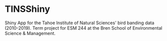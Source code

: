# TINSShiny
Shiny App for the Tahoe Institute of Natural Sciences' bird banding data (2010-2019). Term project for ESM 244 at the Bren School of Environmental Science &amp; Management.
